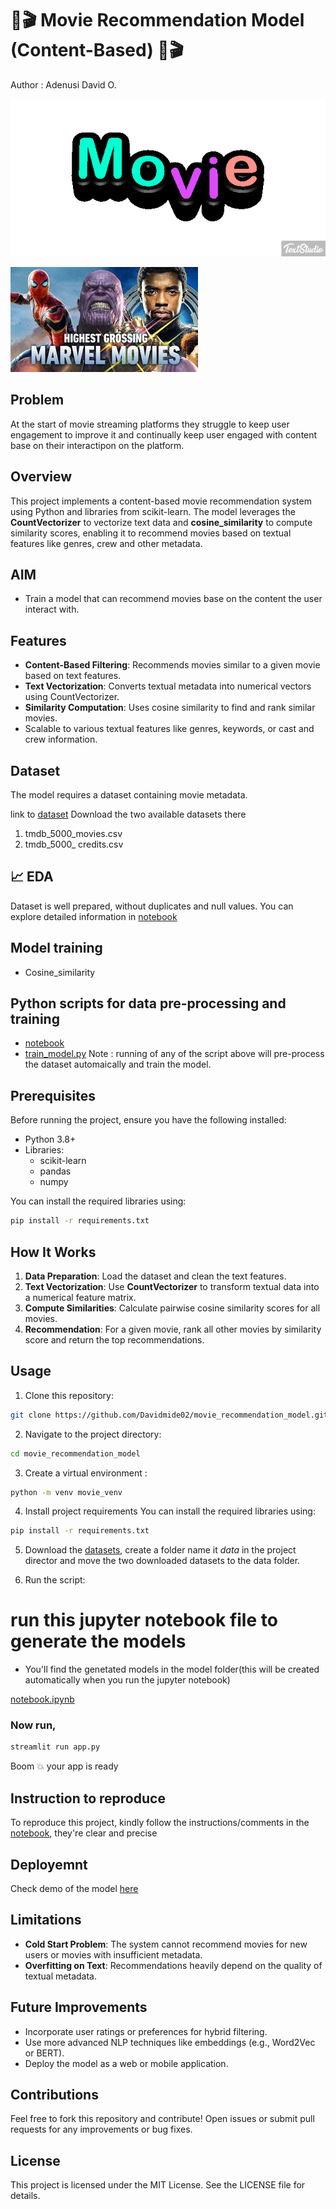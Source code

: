 # 🎥🎬 Movie Recommendation Model (Content-Based) 🎥🎬
Author : Adenusi David O.

![Movie](./assest/movie_gif.gif)

![Movie](./assest/image.jpg)

## Problem
At the start of movie streaming platforms they struggle to keep user engagement to improve it and continually keep user engaged with content base on their interactipon on the platform.

## Overview

This project implements a content-based movie recommendation system using Python and libraries from scikit-learn. The model leverages the **CountVectorizer** to vectorize text data and **cosine_similarity** to compute similarity scores, enabling it to recommend movies based on textual features like genres, crew and other metadata.

## AIM
- Train a model that can recommend movies base on the content the user interact with.

## Features

- **Content-Based Filtering**: Recommends movies similar to a given movie based on text features.
- **Text Vectorization**: Converts textual metadata into numerical vectors using CountVectorizer.
- **Similarity Computation**: Uses cosine similarity to find and rank similar movies.
- Scalable to various textual features like genres, keywords, or cast and crew information.


## Dataset

The model requires a dataset containing movie metadata.

link to [dataset](https://www.kaggle.com/tmdb/tmdb-movie-metadata?select=tmdb_5000_movies.csv)
Download the two available datasets there
1. tmdb_5000_movies.csv
2. tmdb_5000_ credits.csv

## 📈 EDA
Dataset is well prepared, without duplicates and null values. You can explore detailed information in [notebook](notebook.ipynb)

## Model training

- Cosine_similarity


## Python scripts for data pre-processing and training
- [notebook](notebook.ipynb)
- [train_model.py](train_model.py)
Note : running of any of the script above will pre-process the dataset automaically and train the model.

## Prerequisites

Before running the project, ensure you have the following installed:

- Python 3.8+
- Libraries:
  - scikit-learn
  - pandas
  - numpy

You can install the required libraries using:

```bash
pip install -r requirements.txt
```


## How It Works

1. **Data Preparation**: Load the dataset and clean the text features.
2. **Text Vectorization**: Use **CountVectorizer** to transform textual data into a numerical feature matrix.
3. **Compute Similarities**: Calculate pairwise cosine similarity scores for all movies.
4. **Recommendation**: For a given movie, rank all other movies by similarity score and return the top recommendations.

## Usage

1. Clone this repository:

```bash
git clone https://github.com/Davidmide02/movie_recommendation_model.git
```

2. Navigate to the project directory:

```bash
cd movie_recommendation_model
```

3. Create a virtual environment :

```bash
python -m venv movie_venv
```
4. Install project requirements 
You can install the required libraries using:

```bash
pip install -r requirements.txt
```
5. Download the [datasets](https://www.kaggle.com/tmdb/tmdb-movie-metadata?select=tmdb_5000_movies.csv), create a folder name it *data* in the project director and move the two downloaded datasets to the data folder.

6. Run the script:

# run this jupyter notebook file to generate the models
- You'll find the genetated models in the model folder(this will be created automatically when you run the jupyter notebook)

[notebook.ipynb](notebook.ipynb)

### Now run,

```bash
streamlit run app.py
```
Boom 💥 your app is ready

## Instruction to reproduce

To reproduce this project, kindly follow the instructions/comments  in the [notebook](notebook.ipynb), they're clear and precise

## Deployemnt 
Check demo of the model [here](./assest/demo.mp4)

## Limitations

- **Cold Start Problem**: The system cannot recommend movies for new users or movies with insufficient metadata.
- **Overfitting on Text**: Recommendations heavily depend on the quality of textual metadata.

## Future Improvements

- Incorporate user ratings or preferences for hybrid filtering.
- Use more advanced NLP techniques like embeddings (e.g., Word2Vec or BERT).
- Deploy the model as a web or mobile application.

## Contributions

Feel free to fork this repository and contribute! Open issues or submit pull requests for any improvements or bug fixes.

## License

This project is licensed under the MIT License. See the LICENSE file for details.
